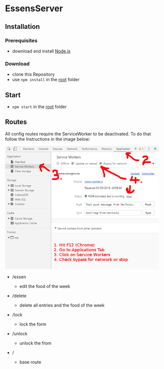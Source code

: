# EssensServer

## Installation

### Prerequisites

* download and install [Node.js](https://nodejs.org/en/download/)

### Download

* clone this Repository
* use `npm install` in the [root](https://github.com/greflm13/EssensServer) folder

## Start

* `npm start` in the [root](https://github.com/greflm13/EssensServer) folder

## Routes

All config routes require the ServiceWorker to be deactivated. To do that follow the Instructions in the image below:

![Instructions](https://github.com/greflm13/EssensServer/blob/master/instructions.png)

* /essen

  * edit the food of the week

* /delete

  * delete all entries and the food of the week

* /lock

  * lock the form

* /unlock

  * unlock the from

* /
  * base route
